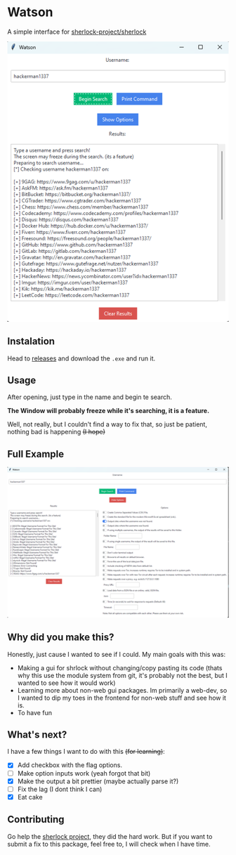 # Watson
 
A simple interface for [sherlock-project/sherlock](https://github.com/sherlock-project/sherlock)

![Example](https://github.com/lopoi/watson/blob/main/example.png?raw=true)

## Instalation

Head to [releases](https://github.com/Lopoi/watson/releases) and download the `.exe` and run it.

## Usage

After opening, just type in the name and begin te search.

**The Window will probably freeze while it's searching, it is a feature.**

Well, not really, but I couldn't find a way to fix that, so just be patient, nothing bad is happening ~~(I hope)~~

## Full Example

![FullExample](https://github.com/lopoi/watson/blob/main/full_example.png?raw=true)

## Why did you make this?

Honestly, just cause I wanted to see if I could. My main goals with this was:

* Making a gui for shrlock without changing/copy pasting its code (thats why this use the module system from git, it's probably not the best, but I wanted to see how it would work)
* Learning more about non-web gui packages. Im primarily a web-dev, so I wanted to dip my toes in the frontend for non-web stuff and see how it is.
* To have fun

## What's next?

I have a few things I want to do with this ~~(for learning)~~:

- [x] Add checkbox with the flag options.
- [ ] Make option inputs work (yeah forgot that bit)
- [x] Make the output a bit prettier (maybe actually parse it?)
- [ ] Fix the lag (I dont think I can)
- [x] Eat cake

## Contributing

Go help the [sherlock project](https://github.com/sherlock-project), they did the hard work. But if you want to submit a fix to this package, feel free to, I will check when I have time.
